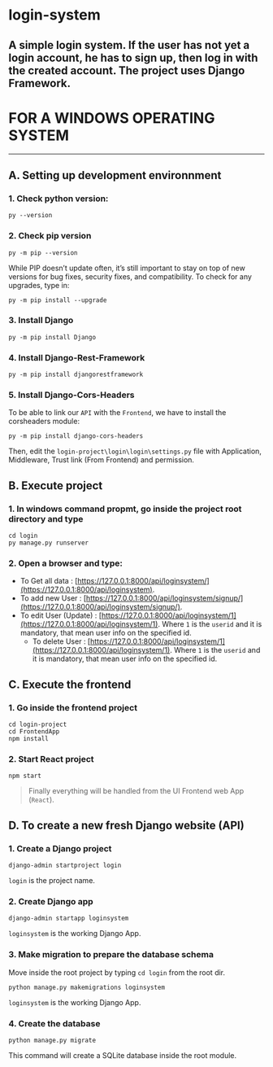 # login-system
## A simple login system. If the user has not yet a login account, he has to sign up, then log in with the created account. The project uses Django Framework.

# FOR A WINDOWS OPERATING SYSTEM

***

## A. Setting up development environnment

### 1. Check python version:

```
py --version
```

### 2. Check pip version 

```
py -m pip --version
```

While PIP doesn’t update often, it’s still important to stay on top of new versions for bug fixes, security fixes, and compatibility. 
To check for any upgrades, type in:

```
py -m pip install --upgrade
```

### 3. Install Django 

```
py -m pip install Django
```

### 4. Install Django-Rest-Framework

```
py -m pip install djangorestframework
```

### 5. Install Django-Cors-Headers 
To be able to link our `API` with the `Frontend`, we have to install the corsheaders module:

```
py -m pip install django-cors-headers
```
Then, edit the `login-project\login\login\settings.py` file with Application, Middleware, Trust link (From Frontend) and permission.  

## B. Execute project

### 1. In windows command propmt, go inside the project root directory and type

```
cd login 
py manage.py runserver
```

### 2. Open a browser and type:

- To Get all data       : [https://127.0.0.1:8000/api/loginsystem/](https://127.0.0.1:8000/api/loginsystem).
- To add new User       : [https://127.0.0.1:8000/api/loginsystem/signup/](https://127.0.0.1:8000/api/loginsystem/signup/).
- To edit User (Update) : [https://127.0.0.1:8000/api/loginsystem/1](https://127.0.0.1:8000/api/loginsystem/1).
  Where `1` is the `userid` and it is mandatory, that mean user info on the specified id.
  - To delete User      : [https://127.0.0.1:8000/api/loginsystem/1](https://127.0.0.1:8000/api/loginsystem/1).
  Where `1` is the `userid` and it is mandatory, that mean user info on the specified id.

## C. Execute the frontend

### 1. Go inside the frontend project

```
cd login-project
cd FrontendApp
npm install
```

### 2. Start React project

```
npm start
```

> Finally everything will be handled from the UI Frontend web App (`React`). 

## D. To create a new fresh Django website (API)

### 1. Create a Django project

```
django-admin startproject login
```

`login` is the project name.

### 2. Create Django app

```
django-admin startapp loginsystem
```

`loginsystem` is the working Django App.

### 3. Make migration to prepare the database schema

Move inside the root project by typing `cd login` from the root dir.

```
python manage.py makemigrations loginsystem
```

`loginsystem` is the working Django App. 

### 4. Create the database

```
python manage.py migrate
```

This command will create a SQLite database inside the root module.